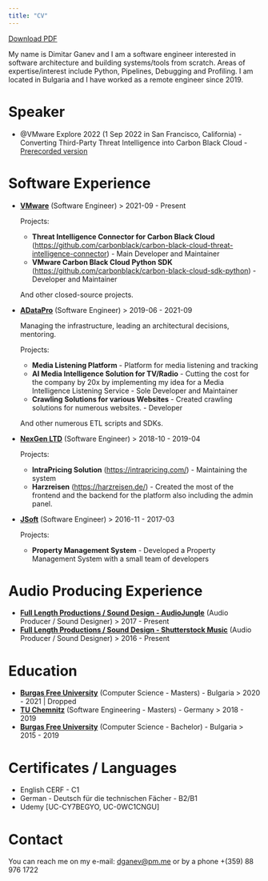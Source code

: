 ```yaml
---
title: "CV"
---
```


[Download PDF](/cv/cv.pdf)

My name is Dimitar Ganev and I am a software engineer interested in software architecture and building systems/tools from scratch. Areas of expertise/interest include Python, Pipelines, Debugging and Profiling. I am located in Bulgaria and I have worked as a remote engineer since 2019.


# **Speaker**

* @VMware Explore 2022 (1 Sep 2022 in San Francisco, California) - Converting Third-Party Threat Intelligence into Carbon Black Cloud - [Prerecorded version](https://www.youtube.com/watch?v=e74if-9KSZ4&list=PLnopqt07fPn1kBTIHiQ8ZeYaZQ-HQrXVg&index=13)


# **Software Experience**

* [**VMware**](https://www.vmware.com/) (Software Engineer) > 2021-09 - Present

    Projects:

    - **Threat Intelligence Connector for Carbon Black Cloud** (https://github.com/carbonblack/carbon-black-cloud-threat-intelligence-connector) - Main Developer and Maintainer
    - **VMware Carbon Black Cloud Python SDK** (https://github.com/carbonblack/carbon-black-cloud-sdk-python) - Developer and Maintainer

    And other closed-source projects.

* [**ADataPro**](https://www.aiidatapro.com/) (Software Engineer) > 2019-06 - 2021-09

    Managing the infrastructure, leading an architectural decisions, mentoring.

    Projects:

    - **Media Listening Platform** - Platform for media listening and tracking
    - **AI Media Intelligence Solution for TV/Radio** - Cutting the cost for the company by 20x by implementing my idea for a Media Intelligence Listening Service - Sole Developer and Maintainer
    - **Crawling Solutions for various Websites** - Created crawling solutions for numerous websites. - Developer 
    
    And other numerous ETL scripts and SDKs.


* [**NexGen LTD**](https://nex-gen.eu/) (Software Engineer) > 2018-10 - 2019-04

    Projects:

    - **IntraPricing Solution** (https://intrapricing.com/) - Maintaining the system
    - **Harzreisen** (https://harzreisen.de/) - Created the most of the frontend and the backend for the platform also including the admin panel.

* [**JSoft**](https://www.j-soft.net/) (Software Engineer) > 2016-11 - 2017-03

    Projects:

    - **Property Management System** - Developed a Property Management System with a small team of developers

# **Audio Producing Experience**

* [**Full Length Productions / Sound Design - AudioJungle**](https://audiojungle.net/user/fujimsc/portfolio) (Audio Producer / Sound Designer) > 2017 - Present
* [**Full Length Productions / Sound Design - Shutterstock Music**](https://www.shutterstock.com/music/artist/Fuji) (Audio Producer / Sound Designer) > 2016 - Present


# **Education**
* [**Burgas Free University**](https://www.bfu.bg/bg) (Computer Science - Masters) - Bulgaria > 2020 - 2021 | Dropped
* [**TU Chemnitz**](https://www.tu-chemnitz.de/index.html.en) (Software Engineering - Masters) - Germany > 2018 - 2019
* [**Burgas Free University**](https://www.bfu.bg/bg) (Computer Science - Bachelor) - Bulgaria > 2015 - 2019

# **Certificates / Languages**

- English CERF - C1
- German - Deutsch für die technischen Fächer - B2/B1
- Udemy [UC-CY7BEGYO, UC-0WC1CNGU]

# **Contact**

You can reach me on my e-mail: dganev@pm.me or by a phone +(359) 88 976 1722
